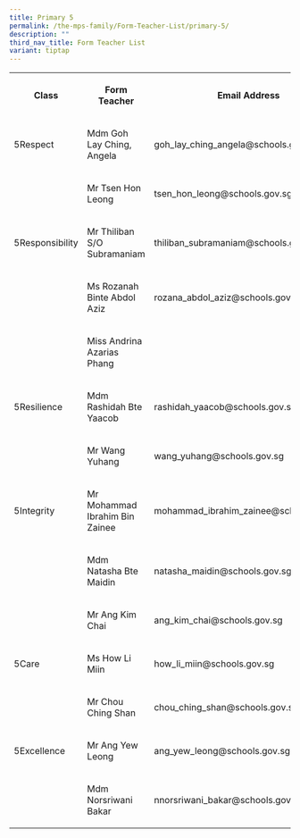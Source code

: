 ```yaml
---
title: Primary 5
permalink: /the-mps-family/Form-Teacher-List/primary-5/
description: ""
third_nav_title: Form Teacher List
variant: tiptap
---
```

<table><tbody><tr><th rowspan="1" colspan="1"><p>Class</p></th><th rowspan="1" colspan="1"><p>Form Teacher</p></th><th rowspan="1" colspan="1"><p>Email Address</p></th></tr><tr><td rowspan="1" colspan="1"><p>5Respect</p></td><td rowspan="1" colspan="1"><p>Mdm Goh Lay Ching, Angela</p></td><td rowspan="1" colspan="1"><p>goh_lay_ching_angela@schools.gov.sg</p></td></tr><tr><td rowspan="1" colspan="1"><p></p></td><td rowspan="1" colspan="1"><p>Mr Tsen Hon Leong</p></td><td rowspan="1" colspan="1"><p>tsen_hon_leong@schools.gov.sg</p></td></tr><tr><td rowspan="1" colspan="1"><p>5Responsibility</p></td><td rowspan="1" colspan="1"><p>Mr Thiliban S/O Subramaniam</p></td><td rowspan="1" colspan="1"><p>thiliban_subramaniam@schools.gov.sg</p></td></tr><tr><td rowspan="1" colspan="1"><p></p></td><td rowspan="1" colspan="1"><p>Ms Rozanah Binte Abdol Aziz</p></td><td rowspan="1" colspan="1"><p>rozana_abdol_aziz@schools.gov.sg</p></td></tr><tr><td rowspan="1" colspan="1"><p></p></td><td rowspan="1" colspan="1"><p>Miss Andrina Azarias Phang </p></td><td rowspan="1" colspan="1"><p></p></td></tr><tr><td rowspan="1" colspan="1"><p>5Resilience</p></td><td rowspan="1" colspan="1"><p>Mdm Rashidah Bte Yaacob</p></td><td rowspan="1" colspan="1"><p>rashidah_yaacob@schools.gov.sg</p></td></tr><tr><td rowspan="1" colspan="1"><p></p></td><td rowspan="1" colspan="1"><p>Mr Wang Yuhang</p></td><td rowspan="1" colspan="1"><p>wang_yuhang@schools.gov.sg</p></td></tr><tr><td rowspan="1" colspan="1"><p>5Integrity</p></td><td rowspan="1" colspan="1"><p>Mr Mohammad Ibrahim Bin Zainee</p></td><td rowspan="1" colspan="1"><p>mohammad_ibrahim_zainee@schools.gov.sg</p></td></tr><tr><td rowspan="1" colspan="1"><p></p></td><td rowspan="1" colspan="1"><p>Mdm Natasha Bte Maidin</p></td><td rowspan="1" colspan="1"><p>natasha_maidin@schools.gov.sg</p></td></tr><tr><td rowspan="1" colspan="1"><p></p></td><td rowspan="1" colspan="1"><p>Mr Ang Kim Chai</p></td><td rowspan="1" colspan="1"><p>ang_kim_chai@schools.gov.sg</p></td></tr><tr><td rowspan="1" colspan="1"><p>5Care</p></td><td rowspan="1" colspan="1"><p>Ms How Li Miin</p></td><td rowspan="1" colspan="1"><p>how_li_miin@schools.gov.sg</p></td></tr><tr><td rowspan="1" colspan="1"><p></p></td><td rowspan="1" colspan="1"><p>Mr Chou Ching Shan</p></td><td rowspan="1" colspan="1"><p>chou_ching_shan@schools.gov.sg</p></td></tr><tr><td rowspan="1" colspan="1"><p>5Excellence</p></td><td rowspan="1" colspan="1"><p>Mr Ang Yew Leong</p></td><td rowspan="1" colspan="1"><p>ang_yew_leong@schools.gov.sg</p></td></tr><tr><td rowspan="1" colspan="1"><p></p></td><td rowspan="1" colspan="1"><p>Mdm Norsriwani Bakar </p></td><td rowspan="1" colspan="1"><p>nnorsriwani_bakar@schools.gov.sg</p></td></tr></tbody></table><p></p>